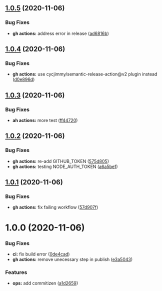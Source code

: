 ## [1.0.5](https://github.com/sweetgreen/sg-node-logger/compare/v1.0.4...v1.0.5) (2020-11-06)


### Bug Fixes

* **gh actions:** address error in release ([ad6816b](https://github.com/sweetgreen/sg-node-logger/commit/ad6816b6052a48a63f7a65e4eda25ba8b8b3643f))

## [1.0.4](https://github.com/sweetgreen/sg-node-logger/compare/v1.0.3...v1.0.4) (2020-11-06)


### Bug Fixes

* **gh actions:** use cycjimmy/semantic-release-action@v2 plugin instead ([d0e896d](https://github.com/sweetgreen/sg-node-logger/commit/d0e896d4a0f6a09987c7eb49adaf60092c52e6cc))

## [1.0.3](https://github.com/sweetgreen/sg-node-logger/compare/v1.0.2...v1.0.3) (2020-11-06)


### Bug Fixes

* **ah actions:** more test ([ff44720](https://github.com/sweetgreen/sg-node-logger/commit/ff44720eab12181195ed3679c5e25774066e77fe))

## [1.0.2](https://github.com/sweetgreen/sg-node-logger/compare/v1.0.1...v1.0.2) (2020-11-06)


### Bug Fixes

* **gh actions:** re-add GITHUB_TOKEN ([575d805](https://github.com/sweetgreen/sg-node-logger/commit/575d80518a3d9d1b6add777676d8958410fec50b))
* **gh actions:** testing NODE_AUTH_TOKEN ([a6a5be1](https://github.com/sweetgreen/sg-node-logger/commit/a6a5be16db1179b175996f8ddf243b508d8c64f7))

## [1.0.1](https://github.com/sweetgreen/sg-node-logger/compare/v1.0.0...v1.0.1) (2020-11-06)


### Bug Fixes

* **gh actions:** fix failing workflow ([57d907f](https://github.com/sweetgreen/sg-node-logger/commit/57d907f0005fcd4ae7f78a8796e8fbd35a503b19))

# 1.0.0 (2020-11-06)


### Bug Fixes

* **ci:** fix build error ([0de4cad](https://github.com/sweetgreen/sg-node-logger/commit/0de4cad2ee227821e18f1dcd471d59d71624faa5))
* **gh actions:** remove unecessary step in publish ([e3a5043](https://github.com/sweetgreen/sg-node-logger/commit/e3a5043a48f99f98e4b264b56f3e906bf6db6123))


### Features

* **ops:** add commitizen ([a1d2659](https://github.com/sweetgreen/sg-node-logger/commit/a1d2659d262d2b528664f9c36d51505ae096d0d5))
